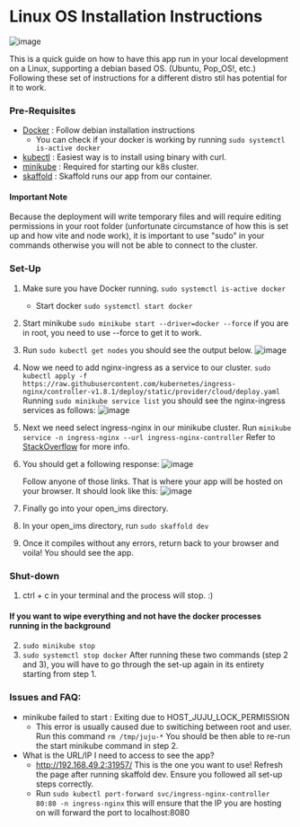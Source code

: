 # Linux OS Installation Instructions
![image](https://github.com/ferncabrera/open_ims/assets/77382000/f7497e73-1534-425f-a8e4-f138bcf3220e)

This is a quick guide on how to have this app run in your local development on a Linux, supporting a debian based OS. (Ubuntu, Pop_OS!, etc.)
Following these set of instructions for a different distro stil has potential for it to work.

### Pre-Requisites
- [Docker](https://docs.docker.com/engine/install/debian/) : Follow debian installation instructions
  - You can check if your docker is working by running `sudo systemctl is-active docker`
- [kubectl](https://kubernetes.io/docs/tasks/tools/install-kubectl-linux/) : Easiest way is to install using binary with curl.
- [minikube](https://minikube.sigs.k8s.io/docs/start/) : Required for starting our k8s cluster.
- [skaffold](https://skaffold.dev/docs/install/) : Skaffold runs our app from our container.

#### Important Note
Because the deployment will write temporary files and will require editing permissions in your root folder (unfortunate circumstance of how this is set up and how vite and node work),
it is important to use "sudo" in your commands otherwise you will not be able to connect to the cluster.
### Set-Up

1. Make sure you have Docker running. `sudo systemctl is-active docker`
   - Start docker `sudo systemctl start docker`
2. Start minikube `sudo minikube start --driver=docker --force` if you are in root, you need to use --force to get it to work.
3. Run `sudo kubectl get nodes` you should see the output below.
   ![image](https://github.com/ferncabrera/open_ims/assets/77382000/7c527d8b-1514-43f5-b363-cb89b351ae85)
4. Now we need to add nginx-ingress as a service to our cluster.
  `sudo kubectl apply -f https://raw.githubusercontent.com/kubernetes/ingress-nginx/controller-v1.8.1/deploy/static/provider/cloud/deploy.yaml`
   Running  `sudo minikube service list` you should see the nginx-ingress services as follows:
   ![image](https://github.com/ferncabrera/open_ims/assets/77382000/9a1af5b8-79f1-4cfc-839f-38c44249af7e)

5. Next we need select ingress-nginx in our minikube cluster. Run `minikube service -n ingress-nginx --url ingress-nginx-controller`
   Refer to [StackOverflow](https://stackoverflow.com/questions/70781384/not-able-access-the-application-running-with-skaffold-and-docker-desktop-on-wsl) for more info.
6. You should get a following response:
   ![image](https://github.com/ferncabrera/open_ims/assets/77382000/d747c70c-fa7c-4faa-807a-78b3ab7b5bb4)
   
   Follow anyone of those links. That is where your app will be hosted on your browser. It should look like this:
   ![image](https://github.com/ferncabrera/open_ims/assets/77382000/f22bce29-54a7-4609-add2-48a0a1b5661a)

8. Finally go into your open_ims directory.
9. In your open_ims directory, run `sudo skaffold dev`
10. Once it compiles without any errors, return back to your browser and voila! You should see the app.

### Shut-down
1. ctrl + c in your terminal and the process will stop. :)
#### If you want to wipe everything and not have the docker processes running in the background
2. `sudo minikube stop`
3. `sudo systemctl stop docker`
After running these two commands (step 2 and 3), you will have to go through the set-up again in its entirety starting from step 1.


### Issues and FAQ:
- minikube failed to start : Exiting due to HOST_JUJU_LOCK_PERMISSION
  - This error is usually caused due to switiching between root and user. Run this command `rm /tmp/juju-*` You should be then able to re-run the start minikube command in step 2.
- What is the URL/IP I need to access to see the app?
  - http://192.168.49.2:31957/ This is the one you want to use! Refresh the page after running skaffold dev. Ensure you followed all set-up steps correctly.
  - Run `sudo kubectl port-forward svc/ingress-nginx-controller 80:80 -n ingress-nginx` this will ensure that the IP you are hosting on will forward the port to localhost:8080
